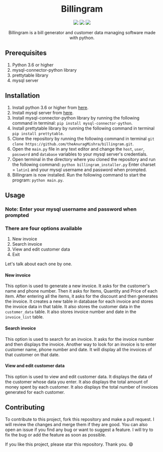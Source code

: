 <div align=center><h1>Billingram</h1>
<a href="https://twitter.com/GiuocoPianoSimp"><img src="https://img.shields.io/twitter/follow/GiuocoPianoSimp?style=social"></a>
<a href="https://discord.gg/nhzEgqwBwp"><img src="https://img.shields.io/discord/947433833660317706?label=Discord&style=social"></a>
<a href="https://www.youtube.com/channel/UC9DloEs6b9xLwtQQTe0F32g"><img src="https://img.shields.io/youtube/channel/subscribers/UC9DloEs6b9xLwtQQTe0F32g?label=YouTube&style=social"></a>
<p>
Billingram is a bill generator and customer data managing software made with python.
</p>
</div>

## Prerequisites

1. Python 3.6 or higher
2. mysql-connector-python library
3. prettytable library
4. mysql server

## Installation

1. Install python 3.6 or higher from [here](https://www.python.org/downloads/).
2. Install mysql server from [here](https://dev.mysql.com/downloads/mysql/).
3. Install mysql-connector-python library by running the following command in terminal:
   `pip install mysql-connector-python`.
4. Install prettytable library by running the following command in terminal
   `pip install prettytable`.
5. Clone the repository by running the following command in terminal
   `git clone https://github.com/theAnuragMishra/billingram.git`.
6. Open the `main.py` file in any text editor and change the `host`, `user`, `password` and `database` variables to your mysql server's credentials.
7. Open terminal in the directory where you cloned the repository and run the following command:
   `python billingram_installer.py`
   Enter charset = `latin1` and your mysql username and password when prompted.
8. Billingram is now installed. Run the following command to start the program:
   `python main.py`.

## Usage

### Note: Enter your mysql username and password when prompted

### There are four options available

1. New invoice
2. Search invoice
3. View and edit customer data
4. Exit

Let's talk about each one by one.

#### New invoice

This option is used to generate a new invoice. It asks for the customer's name and phone number. Then it asks for Items, Quantity and Price of each item. After entering all the items, it asks for the discount and then generates the invoice.
It creates a new table in database for each invoice and stores the invoice data in that table. It also stores the customer data in the `customer_data` table. It also stores invoice number and date in the `invoice_list` table.

#### Search invoice

This option is used to search for an invoice. It asks for the invoice number and then displays the invoice.
Another way to look for an invoice is to enter customer name, phone number and date. It will display all the invoices of that customer on that date.

#### View and edit customer data

This option is used to view and edit customer data. It displays the data of the customer whose data you enter. It also displays the total amount of money spent by each customer. It also displays the total number of invoices generated for each customer.

## Contributing

To contribute to this project, fork this repository and make a pull request. I will review the changes and merge them if they are good. You can also open an issue if you find any bug or want to suggest a feature. I will try to fix the bug or add the feature as soon as possible.

If you like this project, please star this repository. Thank you. :smile:

